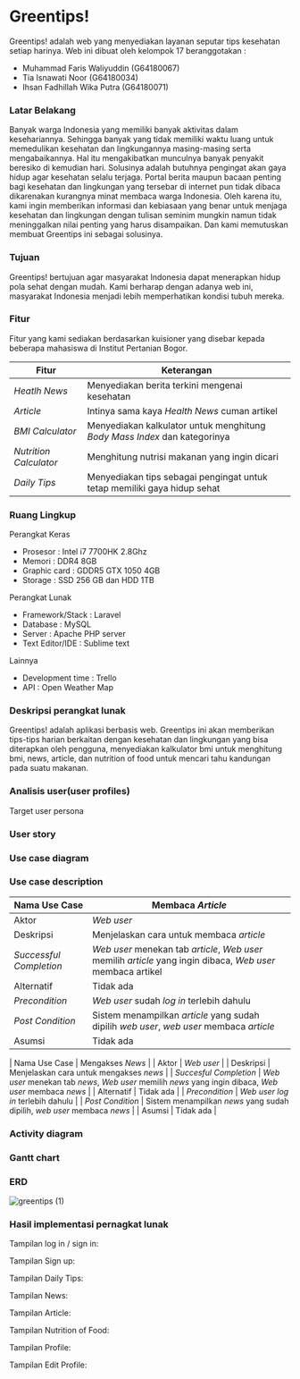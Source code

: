 # Greentips!
Greentips! adalah web yang menyediakan layanan seputar tips kesehatan setiap harinya. Web ini dibuat oleh kelompok 17 beranggotakan :

  - Muhammad Faris Waliyuddin (G64180067)
  - Tia Isnawati Noor (G64180034)
  - Ihsan Fadhillah Wika Putra (G64180071)
### Latar Belakang
  Banyak warga Indonesia yang memiliki banyak aktivitas dalam kesehariannya. Sehingga banyak yang tidak memiliki waktu luang 
  untuk memedulikan kesehatan dan lingkungannya masing-masing serta mengabaikannya. Hal itu mengakibatkan munculnya banyak 
  penyakit beresiko di kemudian hari. Solusinya adalah butuhnya pengingat akan gaya hidup agar kesehatan selalu terjaga. Portal 
  berita maupun bacaan penting bagi kesehatan dan lingkungan yang tersebar di internet pun tidak dibaca dikarenakan kurangnya minat 
  membaca warga Indonesia. Oleh karena itu, kami ingin memberikan informasi dan kebiasaan yang benar untuk menjaga kesehatan dan           lingkungan dengan tulisan seminim mungkin namun tidak meninggalkan nilai penting yang harus disampaikan. Dan kami memutuskan membuat     Greentips ini sebagai solusinya.

### Tujuan
Greentips! bertujuan agar masyarakat Indonesia dapat menerapkan hidup pola sehat dengan mudah. Kami berharap dengan adanya web ini, masyarakat Indonesia menjadi lebih memperhatikan kondisi tubuh mereka.

### Fitur
Fitur yang kami sediakan berdasarkan kuisioner yang disebar kepada beberapa mahasiswa di Institut Pertanian Bogor.

| Fitur | Keterangan |
| ----- | ---------- |
| *Heatlh News* | Menyediakan berita terkini mengenai kesehatan |
| *Article* | Intinya sama kaya *Health News* cuman artikel |
| *BMI Calculator* | Menyediakan kalkulator untuk menghitung *Body Mass Index* dan kategorinya |
| *Nutrition Calculator* | Menghitung nutrisi makanan yang ingin dicari |
| *Daily Tips* | Menyediakan tips sebagai pengingat untuk tetap memiliki gaya hidup sehat |

### Ruang Lingkup
Perangkat Keras 
- Prosesor 	: Intel i7 7700HK 2.8Ghz
- Memori	: DDR4 8GB
- Graphic card 	: GDDR5 GTX 1050 4GB
- Storage 	: SSD 256 GB dan HDD 1TB

Perangkat Lunak 
- Framework/Stack 	: Laravel					
- Database 		: MySQL
- Server 			: Apache PHP server
- Text Editor/IDE	: Sublime text

Lainnya 
- Development time 	: Trello
- API			: Open Weather Map

### Deskripsi perangkat lunak
Greentips! adalah aplikasi berbasis web. Greentips ini akan memberikan tips-tips harian berkaitan dengan kesehatan dan lingkungan yang bisa diterapkan oleh pengguna, menyediakan kalkulator bmi untuk menghitung bmi, news, article, dan nutrition of food untuk mencari tahu kandungan pada suatu makanan.

### Analisis user(user profiles)
Target user 
persona

### User story


### Use case diagram


### Use case description
| Nama Use Case | Membaca *Article* |
| ------------- | --------------- |
| Aktor | *Web user* |
| Deskripsi | Menjelaskan cara untuk membaca *article* |
| *Successful Completion* | *Web user* menekan tab *article*, *Web user* memilih *article* yang ingin dibaca, *Web user* membaca artikel |
| Alternatif | Tidak ada |
| *Precondition* | *Web user* sudah *log in* terlebih dahulu |
| *Post Condition* | Sistem menampilkan *article* yang sudah dipilih *web user*, *web user* membaca *article* |
| Asumsi | Tidak ada |

| Nama Use Case | Mengakses *News* |
| Aktor | *Web user* |
| Deskripsi | Menjelaskan cara untuk mengakses *news* |
| *Succesful Completion* | *Web user* menekan tab *news*, *Web user* memilih *news* yang ingin dibaca, *Web user* membaca *news* | 
| Alternatif | Tidak ada |
| *Precondition* | *Web user log in* terlebih dahulu |
| *Post Condition* | Sistem menampilkan *news* yang sudah dipilih, *web user* membaca *news* |
| Asumsi | Tidak ada | 


### Activity diagram

### Gantt chart

### ERD
![greentips (1)](https://user-images.githubusercontent.com/54407018/82300215-b49af680-99e0-11ea-931f-d9c8eadefcde.png)
### Hasil implementasi pernagkat lunak
Tampilan log in / sign in:

Tampilan Sign up:

Tampilan Daily Tips:
 
Tampilan News:

Tampilan Article:

Tampilan Nutrition of Food:

Tampilan Profile:

Tampilan Edit Profile:
